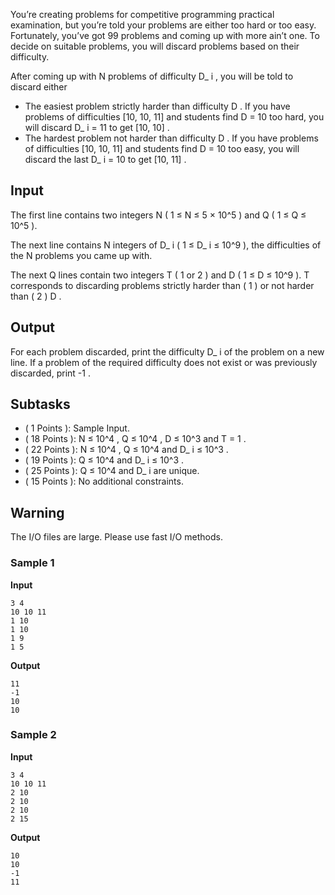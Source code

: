 You’re creating problems for competitive
programming practical examination, but you’re told your
problems are either too hard or too easy. Fortunately, you’ve
got 99 problems and coming up with more ain’t one. To decide on
suitable problems, you will discard problems based on their
difficulty.

After coming up with N problems of difficulty D_ i , you will be told
to discard either

- The easiest problem strictly harder
than difficulty D . If you have problems of
difficulties [10, 10,
11] and students find D = 10 too hard, you will
discard D_ i = 11 to
get [10, 10] .
- The hardest problem not harder
than difficulty D . If you have problems of
difficulties [10, 10,
11] and students find D = 10 too easy, you will
discard the last D_ i =
10 to get [10,
11] .

## Input
The first line contains two integers N ( 1
≤ N ≤ 5 × 10^5 ) and Q ( 1
≤ Q ≤ 10^5 ).

The next line contains N integers of D_ i ( 1 ≤ D_ i ≤ 10^9 ), the
difficulties of the N problems you came up with.

The next Q lines
contain two integers T ( 1 or 2 ) and D ( 1
≤ D ≤ 10^9 ). T corresponds to discarding problems strictly harder than ( 1 ) or not harder
than ( 2 ) D .

## Output
For each problem discarded, print the difficulty D_ i of the problem on a
new line. If a problem of the required difficulty does not
exist or was previously discarded, print -1 .

## Subtasks
- ( 1 Points ): Sample Input.
- ( 18 Points ): N ≤ 10^4 , Q ≤ 10^4 , D ≤ 10^3 and T = 1 .
- ( 22 Points ): N ≤ 10^4 , Q ≤ 10^4 and D_ i ≤ 10^3 .
- ( 19 Points ): Q ≤ 10^4 and D_ i ≤ 10^3 .
- ( 25 Points ): Q ≤ 10^4 and D_ i are unique.
- ( 15 Points ): No additional
constraints.

## Warning
The I/O files are large. Please use fast I/O methods.

### Sample 1
**Input**
```text
3 4
10 10 11
1 10
1 10
1 9
1 5
```
**Output**
```text
11
-1
10
10
```

### Sample 2
**Input**
```text
3 4
10 10 11
2 10
2 10
2 10
2 15
```
**Output**
```text
10
10
-1
11
```
